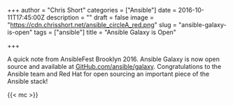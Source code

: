 +++
author = "Chris Short"
categories = ["Ansible"]
date = 2016-10-11T17:45:00Z
description = ""
draft = false
image = "https://cdn.chrisshort.net/ansible_circleA_red.png"
slug = "ansible-galaxy-is-open"
tags = ["ansible"]
title = "Ansible Galaxy is Open"

+++

A quick note from AnsibleFest Brooklyn 2016. Ansible Galaxy is now open source and available at [GitHub.com/ansible/galaxy](https://github.com/ansible/galaxy). Congratulations to the Ansible team and Red Hat for open sourcing an important piece of the Ansible stack!

{{< mc >}}